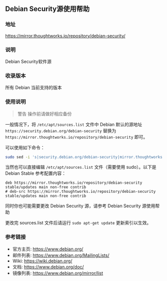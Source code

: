 ## Debian Security源使用帮助


### 地址

https://mirror.thoughtworks.io/repository/debian-security/

### 说明

Debian Security软件源

### 收录版本

所有 Debian 当前支持的版本

### 使用说明

> 警告 操作前请做好相应备份

一般情况下，将 `/etc/apt/sources.list` 文件中 Debian 默认的源地址 `https://security.debian.org/debian-security` 替换为 `https://mirror.thoughtworks.io/repository/debian-security` 即可。

可以使用如下命令：

```bash
sudo sed -i 's|security.debian.org/debian-security|mirror.thoughtworks.io/repository/debian-security|g' /etc/apt/sources.list
```

当然也可以直接编辑 `/etc/apt/sources.list` 文件（需要使用 sudo）。以下是 Debian Stable 参考配置内容：
```vim
deb https://mirror.thoughtworks.io/repository/debian-security stable/updates main non-free contrib
# deb-src https://mirror.thoughtworks.io/repository/debian-security stable/updates main non-free contrib
```

同时你也可能需要更改 Debian Security 源，请参考 Debian Security 源使用帮助

更改完 sources.list 文件后请运行 `sudo apt-get update` 更新索引以生效。

### 参考链接

- 官方主页:	https://www.debian.org/
- 邮件列表:	https://www.debian.org/MailingLists/
- Wiki:	https://wiki.debian.org/
- 文档:	https://www.debian.org/doc/
- 镜像列表:	https://www.debian.org/mirror/list
